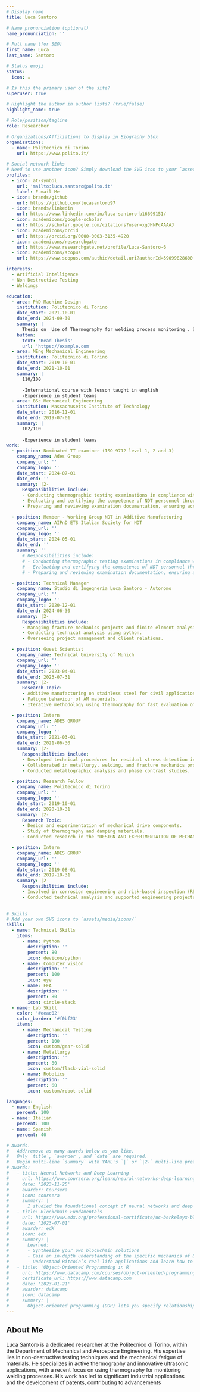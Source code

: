 ```yaml
---
# Display name
title: Luca Santoro

# Name pronunciation (optional)
name_pronunciation: ''

# Full name (for SEO)
first_name: Luca
last_name: Santoro

# Status emoji
status:
  icon: ☕️

# Is this the primary user of the site?
superuser: true

# Highlight the author in author lists? (true/false)
highlight_name: true

# Role/position/tagline
role: Researcher

# Organizations/Affiliations to display in Biography blox
organizations:
  - name: Politecnico di Torino
    url: https://www.polito.it/

# Social network links
# Need to use another icon? Simply download the SVG icon to your `assets/media/icons/` folder.
profiles:
  - icon: at-symbol
    url: 'mailto:luca.santoro@polito.it'
    label: E-mail Me
  - icon: brands/github
    url: https://github.com/lucasantoro97
  - icon: brands/linkedin
    url: https://www.linkedin.com/in/luca-santoro-b16699151/
  - icon: academicons/google-scholar
    url: https://scholar.google.com/citations?user=xgJHkPcAAAAJ
  - icon: academicons/orcid
    url: https://orcid.org/0000-0003-3135-4920
  - icon: academicons/researchgate
    url: https://www.researchgate.net/profile/Luca-Santoro-6
  - icon: academicons/scopus
    url: https://www.scopus.com/authid/detail.uri?authorId=59099828600

interests:
  - Artificial Intelligence
  - Non Destructive Testing
  - Weldings

education:
  - area: PhD Machine Design
    institution: Politecnico di Torino
    date_start: 2021-10-01
    date_end: 2024-09-30
    summary: |
      Thesis on _Use of Thermography for welding process monitoring_. Supervised by [Prof Raffaella Sesana, Prof Francesca Maria Cura](https://example.com). Presented papers at over 10 conferences and over 15 published journal paper.
    button:
      text: 'Read Thesis'
      url: 'https://example.com'
  - area: MEng Mechanical Engineering
    institution: Politecnico di Torino
    date_start: 2019-10-01
    date_end: 2021-10-01
    summary: |
      110/100

      -International course with lesson taught in english
      -Experience in student teams
  - area: BSc Mechanical Engineering
    institution: Massachusetts Institute of Technology
    date_start: 2016-11-01
    date_end: 2019-07-01
    summary: |
      102/110
      
      -Experience in student teams
work:
  - position: Nominated TT examiner (ISO 9712 level 1, 2 and 3)
    company_name: Ades Group
    company_url: ''
    company_logo: ''
    date_start: 2024-07-01
    date_end: ''
    summary: |2-
      Responsibilities include:
      - Conducting thermographic testing examinations in compliance with ISO 9712 standards for levels 1, 2, and 3.
      - Evaluating and certifying the competence of NDT personnel through practical and theoretical assessments.
      - Preparing and reviewing examination documentation, ensuring accuracy and compliance with industry requirements.

  - position: Member - Working Group NDT in Additive Manufacturing
    company_name: AIPnD ETS Italian Society for NDT
    company_url: ''
    company_logo: ''
    date_start: 2024-05-01
    date_end: ''
    summary: ''
      # Responsibilities include:
      # - Conducting thermographic testing examinations in compliance with ISO 9712 standards for levels 1, 2, and 3.
      # - Evaluating and certifying the competence of NDT personnel through practical and theoretical assessments.
      # - Preparing and reviewing examination documentation, ensuring accuracy and compliance with industry requirements.

  - position: Technical Manager
    company_name: Studio di Ingegneria Luca Santoro - Autonomo
    company_url: ''
    company_logo: ''
    date_start: 2020-12-01
    date_end: 2024-06-30
    summary: |2-
      Responsibilities include:
      - Managing fracture mechanics projects and finite element analysis.
      - Conducting technical analysis using python.
      - Overseeing project management and client relations.

  - position: Guest Scientist
    company_name: Technical University of Munich
    company_url: ''
    company_logo: ''
    date_start: 2023-04-01
    date_end: 2023-07-31
    summary: |2-
      Research Topic:
      - Additive manufacturing on stainless steel for civil applications.
      - Fatigue behaviour of AM materials.
      - Iterative methodology using thermography for fast evaluation of fatigue limit.

  - position: Intern
    company_name: ADES GROUP
    company_url: ''
    company_logo: ''
    date_start: 2021-03-01
    date_end: 2021-06-30
    summary: |2-
      Responsibilities include:
      - Developed technical procedures for residual stress detection in steel welds using active thermography.
      - Collaborated in metallurgy, welding, and fracture mechanics projects.
      - Conducted metallographic analysis and phase contrast studies.

  - position: Research Fellow
    company_name: Politecnico di Torino
    company_url: ''
    company_logo: ''
    date_start: 2019-10-01
    date_end: 2020-10-31
    summary: |2-
      Research Topic:
      - Design and experimentation of mechanical drive components.
      - Study of thermography and damping materials.
      - Conducted research in the "DESIGN AND EXPERIMENTATION OF MECHANICAL DRIVE COMPONENTS, THERMOGRAPHY AND DAMPING MATERIALS" group.

  - position: Intern
    company_name: ADES GROUP
    company_url: ''
    company_logo: ''
    date_start: 2019-08-01
    date_end: 2019-10-31
    summary: |2-
      Responsibilities include:
      - Involved in corrosion engineering and risk-based inspection (RBI) according to API 580, API 581 standards.
      - Conducted technical analysis and supported engineering projects in the Priolo Gargallo facility.

  
# Skills
# Add your own SVG icons to `assets/media/icons/`
skills:
  - name: Technical Skills
    items:
      - name: Python
        description: ''
        percent: 80
        icon: devicon/python
      - name: Computer vision
        description: ''
        percent: 100
        icon: eye
      - name: FEA
        description: ''
        percent: 80
        icon: circle-stack
  - name: Lab Skill
    color: '#eeac02'
    color_border: '#f0bf23'
    items:
      - name: Mechanical Testing
        description: ''
        percent: 100
        icon: custom/gear-solid
      - name: Metallurgy
        description: ''
        percent: 80
        icon: custom/flask-vial-solid
      - name: Robotics
        description: ''
        percent: 60
        icon: custom/robot-solid

languages:
  - name: English
    percent: 100
  - name: Italian
    percent: 100
  - name: Spanish
    percent: 40

# Awards.
#   Add/remove as many awards below as you like.
#   Only `title`, `awarder`, and `date` are required.
#   Begin multi-line `summary` with YAML's `|` or `|2-` multi-line prefix and indent 2 spaces below.
# awards:
#   - title: Neural Networks and Deep Learning
#     url: https://www.coursera.org/learn/neural-networks-deep-learning
#     date: '2023-11-25'
#     awarder: Coursera
#     icon: coursera
#     summary: |
#       I studied the foundational concept of neural networks and deep learning. By the end, I was familiar with the significant technological trends driving the rise of deep learning; build, train, and apply fully connected deep neural networks; implement efficient (vectorized) neural networks; identify key parameters in a neural network’s architecture; and apply deep learning to your own applications.
#   - title: Blockchain Fundamentals
#     url: https://www.edx.org/professional-certificate/uc-berkeleyx-blockchain-fundamentals
#     date: '2023-07-01'
#     awarder: edX
#     icon: edx
#     summary: |
#       Learned:
#       - Synthesize your own blockchain solutions
#       - Gain an in-depth understanding of the specific mechanics of Bitcoin
#       - Understand Bitcoin’s real-life applications and learn how to attack and destroy Bitcoin, Ethereum, smart contracts and Dapps, and alternatives to Bitcoin’s Proof-of-Work consensus algorithm
#   - title: 'Object-Oriented Programming in R'
#     url: https://www.datacamp.com/courses/object-oriented-programming-with-s3-and-r6-in-r
#     certificate_url: https://www.datacamp.com
#     date: '2023-01-21'
#     awarder: datacamp
#     icon: datacamp
#     summary: |
#       Object-oriented programming (OOP) lets you specify relationships between functions and the objects that they can act on, helping you manage complexity in your code. This is an intermediate level course, providing an introduction to OOP, using the S3 and R6 systems. S3 is a great day-to-day R programming tool that simplifies some of the functions that you write. R6 is especially useful for industry-specific analyses, working with web APIs, and building GUIs.
---
```


## About Me

Luca Santoro is a dedicated researcher at the Politecnico di Torino, within the Department of Mechanical and Aerospace Engineering. His expertise lies in non-destructive testing techniques and the mechanical fatigue of materials. He specializes in active thermography and innovative ultrasonic applications, with a recent focus on using thermography for monitoring welding processes. His work has led to significant industrial applications and the development of patents, contributing to advancements
